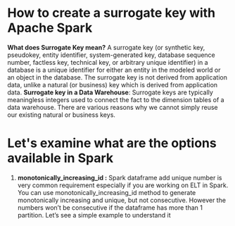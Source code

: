 # How to create a surrogate key with Apache Spark

 **What does  Surrogate Key  mean?**
 A surrogate key (or synthetic key, pseudokey, entity identifier, system-generated key, database sequence number, factless key, technical key, or arbitrary unique identifier) in a database is a unique identifier for either an entity in the modeled world or an object in the database. The surrogate key is not derived from application data, unlike a natural (or business) key which is derived from application data.
 **Surrogate key in a Data Warehouse**: Surrogate keys are typically meaningless integers used to connect the fact to the dimension tables of a data warehouse. There are various reasons why we cannot simply reuse our existing natural or business keys.

# Let's examine what are the options available in Spark

 1. **monotonically_increasing_id :** Spark dataframe add unique number is very common requirement especially if you are working on ELT in Spark. You can use monotonically_increasing_id method to generate monotonically increasing and unique, but not consecutive. However the numbers won’t be consecutive if the dataframe has more than 1 partition. Let’s see a simple example to understand it

 
 
 
<!--stackedit_data:
eyJoaXN0b3J5IjpbLTE0OTUxNTQxNDcsMzYzMDQ5Mjk1LC0yMT
IyNDU4MTAyLC05MDk3NzQzMTAsMTE0NzY1NDgzLC01NTg5MDgw
NzcsLTEwNDg0NzU5NDUsLTIwODg3NDY2MTIsLTQ1MjgwMjA0NC
wxMzcwNzAzMjQ1LDI1NjYyMDg0NCwxMDk2MTUyNjksLTM5Nzcz
NzkzNSwyMDE2OTExMTcwLDE2MTAxODc3NTUsLTYxODU3NjczNS
wtMTgwNTYwOTA0NywtNzQ3MzA0NDA1LC0xOTY1MjA2NjMsLTEw
MzM1NzcxNzBdfQ==
-->
